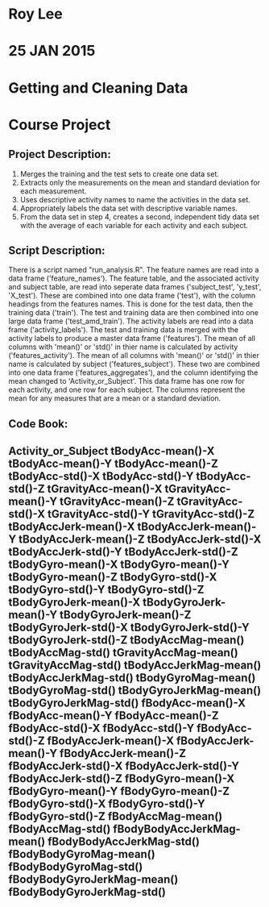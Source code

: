 # Roy Lee
# 25 JAN 2015
# Getting and Cleaning Data
# Course Project
## Project Description:
1. Merges the training and the test sets to create one data set.
2. Extracts only the measurements on the mean and standard deviation for each measurement.
3. Uses descriptive activity names to name the activities in the data set.
4. Appropriately labels the data set with descriptive variable names.
5. From the data set in step 4, creates a second, independent tidy data set with the average of each variable for each activity and each subject.
## Script Description:
There is a script named "run_analysis.R".
The feature names are read into a data frame ('feature_names').
The feature table, and the associated activity and subject table, are read into seperate data frames ('subject_test', 'y_test', 'X_test').
These are combined into one data frame ('test'), with the column headings from the features names.
This is done for the test data, then the training data ('train').
The test and training data are then combined into one large data frame ('test_amd_train').
The activity labels are read into a data frame ('activity_labels').
The test and training data is merged with the activity labels to produce a master data frame ('features').
The mean of all columns with 'mean()' or 'std()' in thier name is calculated by activity ('features_activity').
The mean of all columns with 'mean()' or 'std()' in thier name is calculated by subject ('features_subject').
These two are combined into one data frame ('features_aggregates'), and the column identifying the mean changed to 'Activity_or_Subject'.
This data frame has one row for each activity, and one row for each subject. The columns represent the mean for any measures that are a mean or a standard deviation.
## Code Book:
Activity_or_Subject
tBodyAcc-mean()-X
tBodyAcc-mean()-Y
tBodyAcc-mean()-Z
tBodyAcc-std()-X
tBodyAcc-std()-Y
tBodyAcc-std()-Z
tGravityAcc-mean()-X
tGravityAcc-mean()-Y
tGravityAcc-mean()-Z
tGravityAcc-std()-X
tGravityAcc-std()-Y
tGravityAcc-std()-Z
tBodyAccJerk-mean()-X
tBodyAccJerk-mean()-Y
tBodyAccJerk-mean()-Z
tBodyAccJerk-std()-X
tBodyAccJerk-std()-Y
tBodyAccJerk-std()-Z
tBodyGyro-mean()-X
tBodyGyro-mean()-Y
tBodyGyro-mean()-Z
tBodyGyro-std()-X
tBodyGyro-std()-Y
tBodyGyro-std()-Z
tBodyGyroJerk-mean()-X
tBodyGyroJerk-mean()-Y
tBodyGyroJerk-mean()-Z
tBodyGyroJerk-std()-X
tBodyGyroJerk-std()-Y
tBodyGyroJerk-std()-Z
tBodyAccMag-mean()
tBodyAccMag-std()
tGravityAccMag-mean()
tGravityAccMag-std()
tBodyAccJerkMag-mean()
tBodyAccJerkMag-std()
tBodyGyroMag-mean()
tBodyGyroMag-std()
tBodyGyroJerkMag-mean()
tBodyGyroJerkMag-std()
fBodyAcc-mean()-X
fBodyAcc-mean()-Y
fBodyAcc-mean()-Z
fBodyAcc-std()-X
fBodyAcc-std()-Y
fBodyAcc-std()-Z
fBodyAccJerk-mean()-X
fBodyAccJerk-mean()-Y
fBodyAccJerk-mean()-Z
fBodyAccJerk-std()-X
fBodyAccJerk-std()-Y
fBodyAccJerk-std()-Z
fBodyGyro-mean()-X
fBodyGyro-mean()-Y
fBodyGyro-mean()-Z
fBodyGyro-std()-X
fBodyGyro-std()-Y
fBodyGyro-std()-Z
fBodyAccMag-mean()
fBodyAccMag-std()
fBodyBodyAccJerkMag-mean()
fBodyBodyAccJerkMag-std()
fBodyBodyGyroMag-mean()
fBodyBodyGyroMag-std()
fBodyBodyGyroJerkMag-mean()
fBodyBodyGyroJerkMag-std()
---
